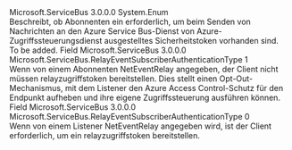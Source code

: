<Type Name="RelayEventSubscriberAuthenticationType" FullName="Microsoft.ServiceBus.RelayEventSubscriberAuthenticationType">
  <TypeSignature Language="C#" Value="public enum RelayEventSubscriberAuthenticationType" />
  <TypeSignature Language="ILAsm" Value=".class public auto ansi sealed RelayEventSubscriberAuthenticationType extends System.Enum" />
  <TypeSignature Language="DocId" Value="T:Microsoft.ServiceBus.RelayEventSubscriberAuthenticationType" />
  <TypeSignature Language="VB.NET" Value="Public Enum RelayEventSubscriberAuthenticationType" />
  <TypeSignature Language="F#" Value="type RelayEventSubscriberAuthenticationType = " />
  <AssemblyInfo>
    <AssemblyName>Microsoft.ServiceBus</AssemblyName>
    <AssemblyVersion>3.0.0.0</AssemblyVersion>
  </AssemblyInfo>
  <Base>
    <BaseTypeName>System.Enum</BaseTypeName>
  </Base>
  <Docs>
    <summary>Beschreibt, ob Abonnenten ein <see cref="T:Microsoft.ServiceBus.NetEventRelayBinding" /> erforderlich, um beim Senden von Nachrichten an den Azure Service Bus-Dienst von Azure-Zugriffssteuerungsdienst ausgestelltes Sicherheitstoken vorhanden sind.</summary>
    <remarks>To be added.</remarks>
  </Docs>
  <Members>
    <Member MemberName="None">
      <MemberSignature Language="C#" Value="None" />
      <MemberSignature Language="ILAsm" Value=".field public static literal valuetype Microsoft.ServiceBus.RelayEventSubscriberAuthenticationType None = int32(1)" />
      <MemberSignature Language="DocId" Value="F:Microsoft.ServiceBus.RelayEventSubscriberAuthenticationType.None" />
      <MemberSignature Language="VB.NET" Value="None" />
      <MemberSignature Language="F#" Value="None = 1" Usage="Microsoft.ServiceBus.RelayEventSubscriberAuthenticationType.None" />
      <MemberType>Field</MemberType>
      <AssemblyInfo>
        <AssemblyName>Microsoft.ServiceBus</AssemblyName>
        <AssemblyVersion>3.0.0.0</AssemblyVersion>
      </AssemblyInfo>
      <ReturnValue>
        <ReturnType>Microsoft.ServiceBus.RelayEventSubscriberAuthenticationType</ReturnType>
      </ReturnValue>
      <MemberValue>1</MemberValue>
      <Docs>
        <summary>Wenn von einem Abonnenten NetEventRelay angegeben, der Client nicht müssen relayzugriffstoken bereitstellen. Dies stellt einen Opt-Out-Mechanismus, mit dem Listener den Azure Access Control-Schutz für den Endpunkt aufheben und ihre eigene Zugriffssteuerung ausführen können.</summary>
      </Docs>
    </Member>
    <Member MemberName="RelayAccessToken">
      <MemberSignature Language="C#" Value="RelayAccessToken" />
      <MemberSignature Language="ILAsm" Value=".field public static literal valuetype Microsoft.ServiceBus.RelayEventSubscriberAuthenticationType RelayAccessToken = int32(0)" />
      <MemberSignature Language="DocId" Value="F:Microsoft.ServiceBus.RelayEventSubscriberAuthenticationType.RelayAccessToken" />
      <MemberSignature Language="VB.NET" Value="RelayAccessToken" />
      <MemberSignature Language="F#" Value="RelayAccessToken = 0" Usage="Microsoft.ServiceBus.RelayEventSubscriberAuthenticationType.RelayAccessToken" />
      <MemberType>Field</MemberType>
      <AssemblyInfo>
        <AssemblyName>Microsoft.ServiceBus</AssemblyName>
        <AssemblyVersion>3.0.0.0</AssemblyVersion>
      </AssemblyInfo>
      <ReturnValue>
        <ReturnType>Microsoft.ServiceBus.RelayEventSubscriberAuthenticationType</ReturnType>
      </ReturnValue>
      <MemberValue>0</MemberValue>
      <Docs>
        <summary>Wenn von einem Listener NetEventRelay angegeben wird, ist der Client erforderlich, um ein relayzugriffstoken bereitstellen. </summary>
      </Docs>
    </Member>
  </Members>
</Type>